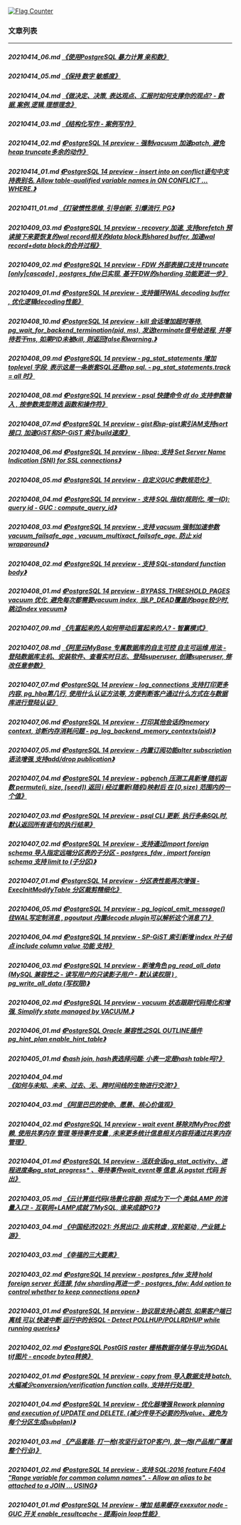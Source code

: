 <a rel="nofollow" href="http://info.flagcounter.com/h9V1"  ><img src="http://s03.flagcounter.com/count/h9V1/bg_FFFFFF/txt_000000/border_CCCCCC/columns_2/maxflags_12/viewers_0/labels_0/pageviews_0/flags_0/"  alt="Flag Counter"  border="0"  ></a>  
  
### 文章列表  
----  
##### 20210414_06.md   [《使用PostgreSQL 暴力计算 亲和数》](20210414_06.md)  
##### 20210414_05.md   [《保持 数字 敏感度》](20210414_05.md)  
##### 20210414_04.md   [《做决定、决策, 表达观点、汇报时如何支撑你的观点?  - 数据,案例,逻辑,理想理念》](20210414_04.md)  
##### 20210414_03.md   [《结构化写作 - 案例写作》](20210414_03.md)  
##### 20210414_02.md   [《PostgreSQL 14 preview - 强制vacuum 加速patch, 避免heap truncate多余的动作》](20210414_02.md)  
##### 20210414_01.md   [《PostgreSQL 14 preview - insert into  on conflict语句中支持表别名, Allow table-qualified variable names in ON CONFLICT ... WHERE.》](20210414_01.md)  
##### 20210411_01.md   [《打破惯性思维, 引导创新, 引爆流行, PG》](20210411_01.md)  
##### 20210409_03.md   [《PostgreSQL 14 preview - recovery 加速, 支持prefetch 预读接下来要恢复的wal record相关的data block到shared buffer, 加速wal record+data block的合并过程》](20210409_03.md)  
##### 20210409_02.md   [《PostgreSQL 14 preview - FDW 外部表接口支持 truncate [only|cascade] , postgres_fdw已实现, 基于FDW的sharding 功能更进一步》](20210409_02.md)  
##### 20210409_01.md   [《PostgreSQL 14 preview - 支持循环WAL decoding buffer , 优化逻辑decoding性能》](20210409_01.md)  
##### 20210408_10.md   [《PostgreSQL 14 preview - kill 会话增加超时等待. pg_wait_for_backend_termination(pid, ms), 发送terminate信号给进程, 并等待若干ms, 如果PID未被kill, 则返回false和warning.》](20210408_10.md)  
##### 20210408_09.md   [《PostgreSQL 14 preview - pg_stat_statements 增加 toplevel 字段, 表示这是一条嵌套SQL还是top sql. -  pg_stat_statements.track = all 时》](20210408_09.md)  
##### 20210408_08.md   [《PostgreSQL 14 preview - psql 快捷命令 df do 支持参数输入 , 按参数类型筛选 函数和操作符》](20210408_08.md)  
##### 20210408_07.md   [《PostgreSQL 14 preview - gist和sp-gist索引AM支持sort接口, 加速GiST和SP-GiST 索引build速度》](20210408_07.md)  
##### 20210408_06.md   [《PostgreSQL 14 preview - libpq: 支持 Set Server Name Indication (SNI) for SSL connections》](20210408_06.md)  
##### 20210408_05.md   [《PostgreSQL 14 preview - 自定义GUC参数规范化》](20210408_05.md)  
##### 20210408_04.md   [《PostgreSQL 14 preview - 支持 SQL 指纹(规则化, 唯一ID): query id - GUC : compute_query_id》](20210408_04.md)  
##### 20210408_03.md   [《PostgreSQL 14 preview - 支持 vacuum 强制加速参数 vacuum_failsafe_age , vacuum_multixact_failsafe_age.  防止 xid wraparound》](20210408_03.md)  
##### 20210408_02.md   [《PostgreSQL 14 preview - 支持 SQL-standard function body》](20210408_02.md)  
##### 20210408_01.md   [《PostgreSQL 14 preview - BYPASS_THRESHOLD_PAGES vacuum 优化, 避免每次都需要vacuum index, 当LP_DEAD覆盖的page较少时, 跳过index vacuum》](20210408_01.md)  
##### 20210407_09.md   [《先富起来的人如何带动后富起来的人? - 智赢模式》](20210407_09.md)  
##### 20210407_08.md   [《阿里云MyBase 专属数据库的自主可控 自主可运维 用法 - 登陆数据库主机、安装软件、查看实时日志、登陆superuser, 创建superuser, 修改任意参数》](20210407_08.md)  
##### 20210407_07.md   [《PostgreSQL 14 preview - log_connections 支持打印更多内容, pg_hba第几行, 使用什么认证方法等, 方便判断客户通过什么方式在与数据库进行登陆认证》](20210407_07.md)  
##### 20210407_06.md   [《PostgreSQL 14 preview - 打印其他会话的memory context, 诊断内存消耗问题 - pg_log_backend_memory_contexts(pid)》](20210407_06.md)  
##### 20210407_05.md   [《PostgreSQL 14 preview - 内置订阅功能alter subscription语法增强,支持add/drop publication》](20210407_05.md)  
##### 20210407_04.md   [《PostgreSQL 14 preview - pgbench 压测工具新增 随机函数 permute(i, size, \[seed\]) 返回 i 经过重新(随机)映射后 在 \[0,size) 范围内的一个值》](20210407_04.md)  
##### 20210407_03.md   [《PostgreSQL 14 preview - psql CLI 更新, 执行多条SQL时, 默认返回所有语句的执行结果》](20210407_03.md)  
##### 20210407_02.md   [《PostgreSQL 14 preview - 支持通过import foreign schema 导入指定远端分区表的子分区 - postgres_fdw , import foreign schema 支持 limit to (子分区)》](20210407_02.md)  
##### 20210407_01.md   [《PostgreSQL 14 preview - 分区表性能再次增强 - ExecInitModifyTable 分区裁剪精细化》](20210407_01.md)  
##### 20210406_05.md   [《PostgreSQL 14 preview - pg_logical_emit_message() 往WAL写定制消息 , pgoutput 内置decode plugin可以解析这个消息了!》](20210406_05.md)  
##### 20210406_04.md   [《PostgreSQL 14 preview - SP-GiST 索引新增 index 叶子结点 include column value 功能 支持》](20210406_04.md)  
##### 20210406_03.md   [《PostgreSQL 14 preview - 新增角色 pg_read_all_data (MySQL 兼容性之 - 读写用户的只读影子用户 - 默认读权限  ) , pg_write_all_data (写权限)》](20210406_03.md)  
##### 20210406_02.md   [《PostgreSQL 14 preview - vacuum 状态跟踪代码简化和增强, Simplify state managed by VACUUM.》](20210406_02.md)  
##### 20210406_01.md   [《PostgreSQL Oracle 兼容性之SQL OUTLINE插件 pg_hint_plan enable_hint_table》](20210406_01.md)  
##### 20210405_01.md   [《hash join, hash表选择问题: 小表一定是hash table吗?》](20210405_01.md)  
##### 20210404_04.md   [《如何与未知、未来、过去、无、跨时间线的生物进行交流?》](20210404_04.md)  
##### 20210404_03.md   [《阿里巴巴的使命、愿景、核心价值观》](20210404_03.md)  
##### 20210404_02.md   [《PostgreSQL 14 preview - wait event 移除对MyProc的依赖, 使用共享内存 管理 等待事件变量 , 未来更多统计信息相关内容将通过共享内存管理》](20210404_02.md)  
##### 20210404_01.md   [《PostgreSQL 14 preview - 活跃会话pg_stat_activity、进程进度条pg_stat_progress\* 、等待事件wait_event等 信息 从 pgstat 代码 拆出》](20210404_01.md)  
##### 20210403_05.md   [《云计算低代码(场景化容器) 将成为下一个 类似LAMP 的流量入口! - 互联网+LAMP成就了MySQL, 谁来成就PG?》](20210403_05.md)  
##### 20210403_04.md   [《中国经济2021: 外贸出口: 由实转虚 , 双轮驱动 , 产业链上游》](20210403_04.md)  
##### 20210403_03.md   [《幸福的三大要素》](20210403_03.md)  
##### 20210403_02.md   [《PostgreSQL 14 preview - postgres_fdw 支持 hold foreign server 长连接, fdw sharding再进一步 - postgres_fdw: Add option to control whether to keep connections open》](20210403_02.md)  
##### 20210403_01.md   [《PostgreSQL 14 preview - 协议层支持心跳包, 如果客户端已离线 可以 快速中断 运行中的长SQL - Detect POLLHUP/POLLRDHUP while running queries》](20210403_01.md)  
##### 20210402_02.md   [《PostgreSQL PostGIS raster 栅格数据存储与导出为GDAL tif图片 - encode bytea转换》](20210402_02.md)  
##### 20210402_01.md   [《PostgreSQL 14 preview - copy from 导入数据支持 batch, 大幅减少conversion/verification function calls, 支持并行处理》](20210402_01.md)  
##### 20210401_04.md   [《PostgreSQL 14 preview - 优化器增强 Rework planning and execution of UPDATE and DELETE. (减少传导不必要的列value、避免为每个分区生成subplan)》](20210401_04.md)  
##### 20210401_03.md   [《产品套路: 打一枪(攻坚行业TOP客户), 放一炮(产品推广覆盖整个行业)》](20210401_03.md)  
##### 20210401_02.md   [《PostgreSQL 14 preview - 支持 SQL:2016 feature F404 "Range variable for common column names". - Allow an alias to be attached to a JOIN ... USING》](20210401_02.md)  
##### 20210401_01.md   [《PostgreSQL 14 preview - 增加 结果缓存 exexutor node - GUC 开关 enable_resultcache - 提高join loop性能》](20210401_01.md)  
